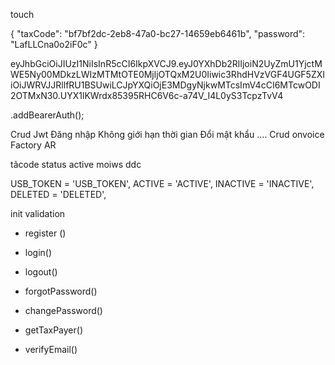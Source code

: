 touch   

    
{
  "taxCode": "bf7bf2dc-2eb8-47a0-bc27-14659eb6461b",
  "password": "LafLLCna0o2iF0c"
}



eyJhbGciOiJIUzI1NiIsInR5cCI6IkpXVCJ9.eyJ0YXhDb2RlIjoiN2UyZmU1YjctMWE5Ny00MDkzLWIzMTMtOTE0MjljOTQxM2U0Iiwic3RhdHVzVGF4UGF5ZXIiOiJWRVJJRllfRU1BSUwiLCJpYXQiOjE3MDgyNjkwMTcsImV4cCI6MTcwODI2OTMxN30.UYX1lKWrdx85395RHC6V6c-a74V_I4L0yS3TcpzTvV4


.addBearerAuth();
<!-- html -->

<!-- user=api=tct -->


<!-- len name -->
<!-- len passs -->
<!-- typeorm migration -->

  <!-- createdAt: Date; -->
  <!-- updatedAt: Date; -->
  <!-- deletedAt: Date; -->

Crud
Jwt
Đăng nhập
Không giới hạn thời gian
Đổi mật khẩu
....
Crud onvoice
Factory
AR




<!--   jsonwebtoken     -->
tãcode
status
active moiws ddc

  <!-- PENDING = 'PENDING', -->
  <!-- VERIFY_EMAIL = 'VERIFY_EMAIL', -->
  USB_TOKEN = 'USB_TOKEN',
  ACTIVE = 'ACTIVE',
  INACTIVE = 'INACTIVE',
  DELETED = 'DELETED',
 
<!-- nest g resource   report -->



<!--  -->
init
validation





+ register ()
+ login()
+ logout()

+ forgotPassword()
+ changePassword()


+ getTaxPayer()
+ verifyEmail()


<!-- + updateTaxPayer() -->
<!-- + deleteTaxPayer() -->

<!-- + verifyTaxPayerBank() -->
<!-- + verifyTaxPayerAddress() -->


